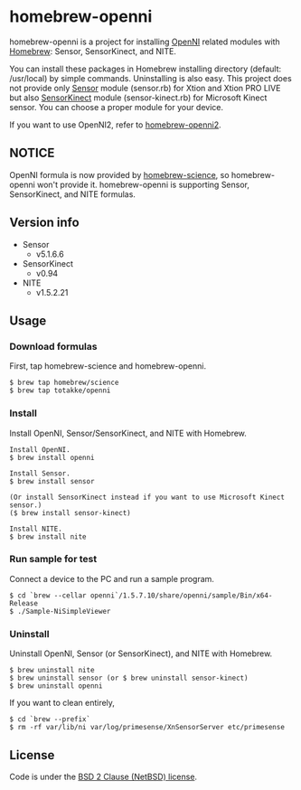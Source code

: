 # homebrew-openni

homebrew-openni is a project for installing [OpenNI][openni] related modules with [Homebrew][homebrew]: Sensor, SensorKinect, and NITE.

You can install these packages in Homebrew installing directory (default: /usr/local) by simple commands.
Uninstalling is also easy.
This project does not provide only [Sensor][sensor] module (sensor.rb) for Xtion and Xtion PRO LIVE but also [SensorKinect][sensor-kinect] module (sensor-kinect.rb) for Microsoft Kinect sensor.
You can choose a proper module for your device.

If you want to use OpenNI2, refer to [homebrew-openni2][homebrew-openni2].

## NOTICE

OpenNI formula is now provided by [homebrew-science][homebrew-science], so homebrew-openni won't provide it.
homebrew-openni is supporting Sensor, SensorKinect, and NITE formulas.

## Version info

* Sensor
    * v5.1.6.6
* SensorKinect
    * v0.94
* NITE
    * v1.5.2.21

## Usage

### Download formulas

First, tap homebrew-science and homebrew-openni.

    $ brew tap homebrew/science
    $ brew tap totakke/openni

### Install

Install OpenNI, Sensor/SensorKinect, and NITE with Homebrew.

    Install OpenNI.
    $ brew install openni

    Install Sensor.
    $ brew install sensor

    (Or install SensorKinect instead if you want to use Microsoft Kinect sensor.)
    ($ brew install sensor-kinect)

    Install NITE.
    $ brew install nite

### Run sample for test

Connect a device to the PC and run a sample program.

    $ cd `brew --cellar openni`/1.5.7.10/share/openni/sample/Bin/x64-Release
    $ ./Sample-NiSimpleViewer

### Uninstall

Uninstall OpenNI, Sensor (or SensorKinect), and NITE with Homebrew.

    $ brew uninstall nite
    $ brew uninstall sensor (or $ brew uninstall sensor-kinect)
    $ brew uninstall openni

If you want to clean entirely,

    $ cd `brew --prefix`
    $ rm -rf var/lib/ni var/log/primesense/XnSensorServer etc/primesense

## License

Code is under the [BSD 2 Clause (NetBSD) license][license].

[openni]:http://openni.org/
[homebrew]:http://mxcl.github.com/homebrew/
[homebrew-science]:https://github.com/Homebrew/homebrew-science
[sensor]:https://github.com/PrimeSense/Sensor
[sensor-kinect]:https://github.com/ruedigerH2/SensorKinect/
[homebrew-openni2]:https://github.com/totakke/homebrew-openni2
[license]:https://github.com/totakke/homebrew-openni/blob/master/LICENSE
